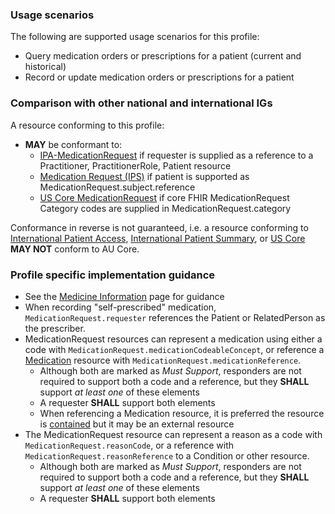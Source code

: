 ### Usage scenarios

The following are supported usage scenarios for this profile:

- Query medication orders or prescriptions for a patient (current and historical)
- Record or update medication orders or prescriptions for a patient


### Comparison with other national and international IGs

A resource conforming to this profile:
- **MAY** be conformant to:
  - [IPA-MedicationRequest](http://hl7.org/fhir/uv/ipa/StructureDefinition/ipa-medicationrequest) if requester is supplied as a reference to a Practitioner, PractitionerRole, Patient resource
  - [Medication Request (IPS)](http://hl7.org/fhir/uv/ips/StructureDefinition/MedicationRequest-uv-ips) if patient is supported as MedicationRequest.subject.reference
  - [US Core MedicationRequest](http://hl7.org/fhir/us/core/StructureDefinition/us-core-medicationrequest) if core FHIR MedicationRequest Category codes are supplied in MedicationRequest.category

Conformance in reverse is not guaranteed, i.e. a resource conforming to [International Patient Access](https://build.fhir.org/ig/HL7/fhir-ipa), [International Patient Summary](http://build.fhir.org/ig/HL7/fhir-ips), or [US Core](http://hl7.org/fhir/us/core) **MAY NOT** conform to AU Core.


### Profile specific implementation guidance
- See the [Medicine Information](medicine-information.html) page for guidance
- When recording "self-prescribed" medication, `MedicationRequest.requester` references the Patient or RelatedPerson as the prescriber.
- MedicationRequest resources can represent a medication using either a code with `MedicationRequest.medicationCodeableConcept`, or reference a [Medication](http://hl7.org/fhir/R4/medication.html) resource with `MedicationRequest.medicationReference`.
  - Although both are marked as *Must Support*, responders are not required to support both a code and a reference, but they **SHALL** support *at least one* of these elements
  - A requester **SHALL** support both elements
  - When referencing a Medication resource, it is preferred the resource is [contained](http://hl7.org/fhir/R4/references.html#contained) but it may be an external resource
- The MedicationRequest resource can represent a reason as a code with `MedicationRequest.reasonCode`, or a reference with `MedicationRequest.reasonReference` to a Condition or other resource.
  - Although both are marked as *Must Support*, responders are not required to support both a code and a reference, but they **SHALL** support *at least one* of these elements
  - A requester **SHALL** support both elements  
